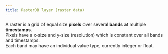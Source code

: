 ```yaml
---
title: RasterDB layer (raster data)
---
```


A raster is a grid of equal size **pixels** over several **bands** at multiple **timestamps**.  
Pixels have a x-size and y-size (resolution) which is constant over all bands and timestamps.  
Each band may have an individual value type, currently integer or float.


